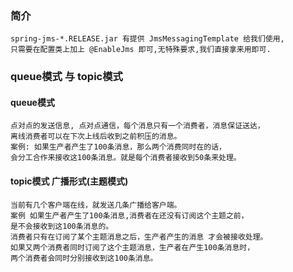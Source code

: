 ### 简介
    spring-jms-*.RELEASE.jar 有提供 JmsMessagingTemplate 给我们使用, 
    只需要在配置类上加上 @EnableJms 即可,无特殊要求,我们直接拿来用即可.

### queue模式 与 topic模式
#### **queue模式** 
    点对点的发送信息, 点对点通信，每个消息只有一个消费者，消息保证送达，
    离线消费者可以在下次上线后收到之前积压的消息。 
    案例: 如果生产者产生了100条消息，那么两个消费同时在的话，
    会分工合作来接收这100条消息。就是每个消费者接收到50条来处理。

#### **topic模式** 广播形式(主题模式) 
    当前有几个客户端在线，就发送几条广播给客户端。 
    案例 如果生产者产生了100条消息,消费者在还没有订阅这个主题之前，
    是不会接收到这100条消息的。 
    消费者只有在订阅了某个主题消息之后，生产者产生的消息 才会被接收处理。
    如果又两个消费者同时订阅了这个主题消息，生产者在产生100条消息时，
    两个消费者会同时分别接收到这100条消息。